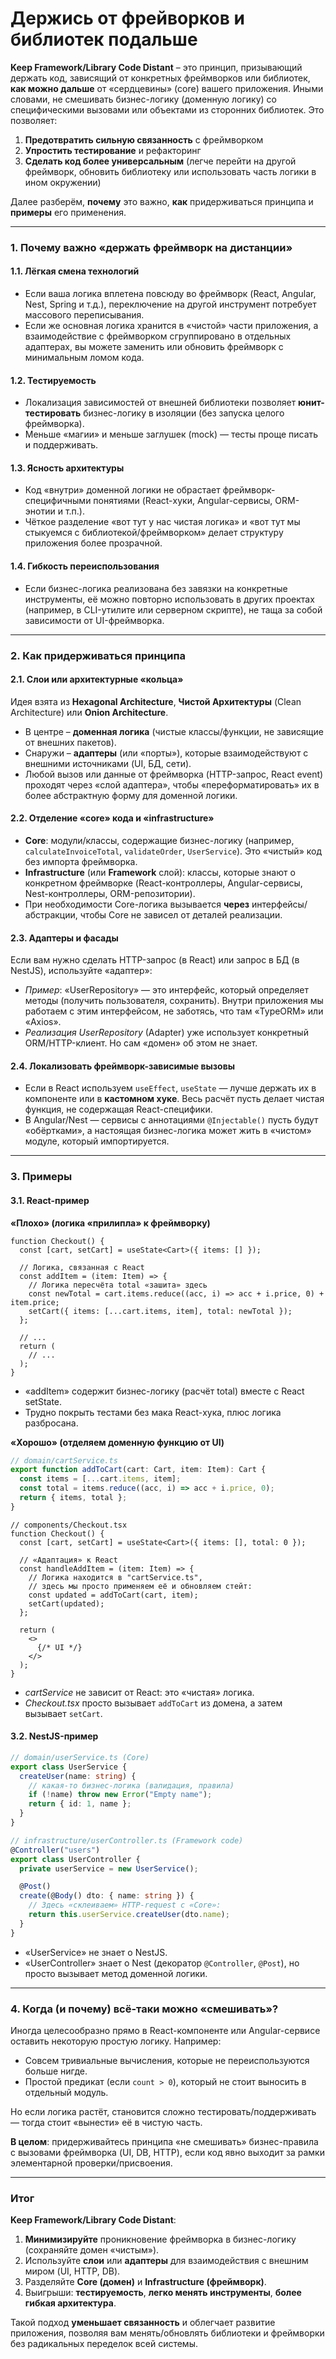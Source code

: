 # Держись от фрейворков и библиотек подальше

**Keep Framework/Library Code Distant** – это принцип, призывающий держать код, зависящий от конкретных фреймворков или библиотек, **как можно дальше** от «сердцевины» (core) вашего приложения. Иными словами, не смешивать бизнес-логику (доменную логику) со специфическими вызовами или объектами из сторонних библиотек. Это позволяет:

1. **Предотвратить сильную связанность** с фреймворком
2. **Упростить тестирование** и рефакторинг
3. **Сделать код более универсальным** (легче перейти на другой фреймворк, обновить библиотеку или использовать часть логики в ином окружении)

Далее разберём, **почему** это важно, **как** придерживаться принципа и **примеры** его применения.

***

### 1. Почему важно «держать фреймворк на дистанции»

#### 1.1. Лёгкая смена технологий

* Если ваша логика вплетена повсюду во фреймворк (React, Angular, Nest, Spring и т.д.), переключение на другой инструмент потребует массового переписывания.
* Если же основная логика хранится в «чистой» части приложения, а взаимодействие с фреймворком сгруппировано в отдельных адаптерах, вы можете заменить или обновить фреймворк с минимальным ломом кода.

#### 1.2. Тестируемость

* Локализация зависимостей от внешней библиотеки позволяет **юнит-тестировать** бизнес-логику в изоляции (без запуска целого фреймворка).
* Меньше «магии» и меньше заглушек (mock) — тесты проще писать и поддерживать.

#### 1.3. Ясность архитектуры

* Код «внутри» доменной логики не обрастает фреймворк-специфичными понятиями (React-хуки, Angular-сервисы, ORM-энотии и т.п.).
* Чёткое разделение «вот тут у нас чистая логика» и «вот тут мы стыкуемся с библиотекой/фреймворком» делает структуру приложения более прозрачной.

#### 1.4. Гибкость переиспользования

* Если бизнес-логика реализована без завязки на конкретные инструменты, её можно повторно использовать в других проектах (например, в CLI-утилите или серверном скрипте), не таща за собой зависимости от UI-фреймворка.

***

### 2. Как придерживаться принципа

#### 2.1. Слои или архитектурные «кольца»

Идея взята из **Hexagonal Architecture**, **Чистой Архитектуры** (Clean Architecture) или **Onion Architecture**.

* В центре – **доменная логика** (чистые классы/функции, не зависящие от внешних пакетов).
* Снаружи – **адаптеры** (или «порты»), которые взаимодействуют с внешними источниками (UI, БД, сети).
* Любой вызов или данные от фреймворка (HTTP-запрос, React event) проходят через «слой адаптера», чтобы «переформатировать» их в более абстрактную форму для доменной логики.

#### 2.2. Отделение «core» кода и «infrastructure»

* **Core**: модули/классы, содержащие бизнес-логику (например, `calculateInvoiceTotal`, `validateOrder`, `UserService`). Это «чистый» код без импорта фреймворка.
* **Infrastructure** (или **Framework** слой): классы, которые знают о конкретном фреймворке (React-контроллеры, Angular-сервисы, Nest-контроллеры, ORM-репозитории).
* При необходимости Core-логика вызывается **через** интерфейсы/абстракции, чтобы Core не зависел от деталей реализации.

#### 2.3. Адаптеры и фасады

Если вам нужно сделать HTTP-запрос (в React) или запрос в БД (в NestJS), используйте «адаптер»:

* _Пример_: «UserRepository» — это интерфейс, который определяет методы (получить пользователя, сохранить). Внутри приложения мы работаем с этим интерфейсом, не заботясь, что там «TypeORM» или «Axios».
* _Реализация UserRepository_ (Adapter) уже использует конкретный ORM/HTTP-клиент. Но сам «домен» об этом не знает.

#### 2.4. Локализовать фреймворк-зависимые вызовы

* Если в React используем `useEffect`, `useState` — лучше держать их в компоненте или в **кастомном хуке**. Весь расчёт пусть делает чистая функция, не содержащая React-специфики.
* В Angular/Nest — сервисы с аннотациями `@Injectable()` пусть будут «обёртками», а настоящая бизнес-логика может жить в «чистом» модуле, который импортируется.

***

### 3. Примеры

#### 3.1. React-пример

**«Плохо» (логика «прилипла» к фреймворку)**

```tsx
function Checkout() {
  const [cart, setCart] = useState<Cart>({ items: [] });

  // Логика, связанная с React
  const addItem = (item: Item) => {
    // Логика пересчёта total «зашита» здесь
    const newTotal = cart.items.reduce((acc, i) => acc + i.price, 0) + item.price;
    setCart({ items: [...cart.items, item], total: newTotal });
  };

  // ...
  return (
    // ...
  );
}
```

* «addItem» содержит бизнес-логику (расчёт total) вместе с React setState.
* Трудно покрыть тестами без мака React-хука, плюс логика разбросана.

**«Хорошо» (отделяем доменную функцию от UI)**

```ts
// domain/cartService.ts
export function addToCart(cart: Cart, item: Item): Cart {
  const items = [...cart.items, item];
  const total = items.reduce((acc, i) => acc + i.price, 0);
  return { items, total };
}
```

```tsx
// components/Checkout.tsx
function Checkout() {
  const [cart, setCart] = useState<Cart>({ items: [], total: 0 });

  // «Адаптация» к React
  const handleAddItem = (item: Item) => {
    // Логика находится в "cartService.ts", 
    // здесь мы просто применяем её и обновляем стейт:
    const updated = addToCart(cart, item);
    setCart(updated);
  };

  return (
    <>
      {/* UI */}
    </>
  );
}
```

* _cartService_ не зависит от React: это «чистая» логика.
* _Checkout.tsx_ просто вызывает `addToCart` из домена, а затем вызывает `setCart`.

#### 3.2. NestJS-пример

```ts
// domain/userService.ts (Core)
export class UserService {
  createUser(name: string) {
    // какая-то бизнес-логика (валидация, правила)
    if (!name) throw new Error("Empty name");
    return { id: 1, name };
  }
}
```

```ts
// infrastructure/userController.ts (Framework code)
@Controller("users")
export class UserController {
  private userService = new UserService();

  @Post()
  create(@Body() dto: { name: string }) {
    // Здесь «склеиваем» HTTP-request с «Core»:
    return this.userService.createUser(dto.name);
  }
}
```

* «UserService» не знает о NestJS.
* «UserController» знает о Nest (декоратор `@Controller`, `@Post`), но просто вызывает метод доменной логики.

***

### 4. Когда (и почему) всё-таки можно «смешивать»?

Иногда целесообразно прямо в React-компоненте или Angular-сервисе оставить некоторую простую логику. Например:

* Совсем тривиальные вычисления, которые не переиспользуются больше нигде.
* Простой предикат (если `count > 0`), который не стоит выносить в отдельный модуль.

Но если логика растёт, становится сложно тестировать/поддерживать — тогда стоит «вынести» её в чистую часть.

**В целом**: придерживайтесь принципа «не смешивать» бизнес-правила с вызовами фреймворка (UI, DB, HTTP), если код явно выходит за рамки элементарной проверки/присвоения.

***

### Итог

**Keep Framework/Library Code Distant**:

1. **Минимизируйте** проникновение фреймворка в бизнес-логику (сохраняйте домен «чистым»).
2. Используйте **слои** или **адаптеры** для взаимодействия с внешним миром (UI, HTTP, DB).
3. Разделяйте **Core (домен)** и **Infrastructure (фреймворк)**.
4. Выигрыши: **тестируемость**, **легко менять инструменты**, **более гибкая архитектура**.

Такой подход **уменьшает связанность** и облегчает развитие приложения, позволяя вам менять/обновлять библиотеки и фреймворки без радикальных переделок всей системы.
